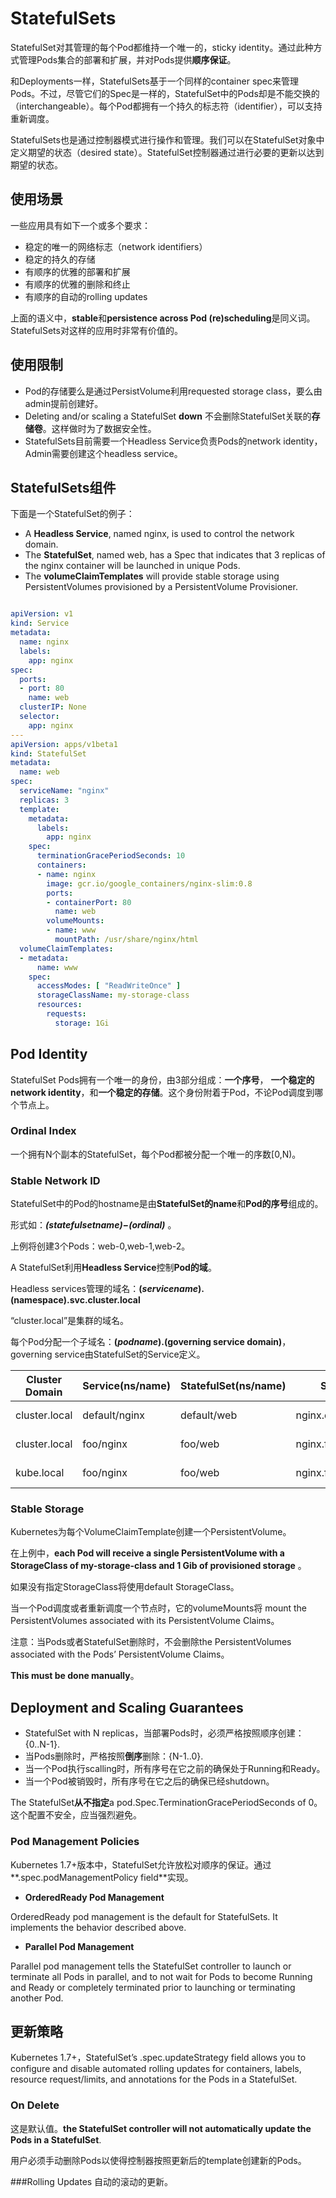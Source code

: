 # StatefulSets
StatefulSet对其管理的每个Pod都维持一个唯一的，sticky identity。通过此种方式管理Pods集合的部署和扩展，并对Pods提供**顺序保证**。

和Deployments一样，StatefulSets基于一个同样的container spec来管理Pods。不过，尽管它们的Spec是一样的，StatefulSet中的Pods却是不能交换的（interchangeable）。每个Pod都拥有一个持久的标志符（identifier），可以支持重新调度。

StatefulSets也是通过控制器模式进行操作和管理。我们可以在StatefulSet对象中定义期望的状态（desired state）。StatefulSet控制器通过进行必要的更新以达到期望的状态。
## 使用场景
一些应用具有如下一个或多个要求：

* 稳定的唯一的网络标志（network identifiers）
* 稳定的持久的存储
* 有顺序的优雅的部署和扩展
* 有顺序的优雅的删除和终止
* 有顺序的自动的rolling updates

上面的语义中，**stable**和**persistence across Pod (re)scheduling**是同义词。
StatefulSets对这样的应用时非常有价值的。

## 使用限制

* Pod的存储要么是通过PersistVolume利用requested storage class，要么由admin提前创建好。
* Deleting and/or scaling a StatefulSet **down** 不会删除StatefulSet关联的**存储卷**。这样做时为了数据安全性。
* StatefulSets目前需要一个Headless Service负责Pods的network identity，Admin需要创建这个headless service。

## StatefulSets组件

下面是一个StatefulSet的例子：

* A **Headless Service**, named nginx, is used to control the network domain.
* The **StatefulSet**, named web, has a Spec that indicates that 3 replicas of the nginx container will be launched in unique Pods.
* The **volumeClaimTemplates** will provide stable storage using PersistentVolumes provisioned by a PersistentVolume Provisioner.

``` yaml

apiVersion: v1
kind: Service
metadata:
  name: nginx
  labels:
    app: nginx
spec:
  ports:
  - port: 80
    name: web
  clusterIP: None
  selector:
    app: nginx
---
apiVersion: apps/v1beta1
kind: StatefulSet
metadata:
  name: web
spec:
  serviceName: "nginx"
  replicas: 3
  template:
    metadata:
      labels:
        app: nginx
    spec:
      terminationGracePeriodSeconds: 10
      containers:
      - name: nginx
        image: gcr.io/google_containers/nginx-slim:0.8
        ports:
        - containerPort: 80
          name: web
        volumeMounts:
        - name: www
          mountPath: /usr/share/nginx/html
  volumeClaimTemplates:
  - metadata:
      name: www
    spec:
      accessModes: [ "ReadWriteOnce" ]
      storageClassName: my-storage-class
      resources:
        requests:
          storage: 1Gi

```

## Pod Identity
StatefulSet Pods拥有一个唯一的身份，由3部分组成：**一个序号**， **一个稳定的network identity**，和**一个稳定的存储**。这个身份附着于Pod，不论Pod调度到哪个节点上。
### Ordinal Index
一个拥有N个副本的StatefulSet，每个Pod都被分配一个唯一的序数[0,N)。
### Stable Network ID
StatefulSet中的Pod的hostname是由**StatefulSet的name**和**Pod的序号**组成的。

形式如：***$(statefulset name)-$(ordinal)*** 。 

上例将创建3个Pods：web-0,web-1,web-2。

A StatefulSet利用**Headless Service**控制**Pod的域**。

Headless services管理的域名：**$(service name).$(namespace).svc.cluster.local** 

“cluster.local”是集群的域名。

每个Pod分配一个子域名：**$(podname).$(governing service domain)**，governing service由StatefulSet的Service定义。


| Cluster Domain | Service(ns/name) | StatefulSet(ns/name) | StatefulSe Domain | Pod DNS | Pod Hostname |
| ------ | ------- | ------ | ------ | ------ | ------ |
| cluster.local | default/nginx | default/web | nginx.default.svc.cluster.local | web-{0..N-1}.nginx.default.svc.cluster.local | web-{0..N-1} |
| cluster.local | foo/nginx | foo/web | nginx.foo.svc.cluster.local | web-{0..N-1}.nginx.foo.svc.cluster.local | web-{0..N-1} |
| kube.local | foo/nginx | foo/web | nginx.foo.svc.kube.local | web-{0..N-1}.nginx.foo.svc.kube.local | web-{0..N-1} |

### Stable Storage

Kubernetes为每个VolumeClaimTemplate创建一个PersistentVolume。

在上例中，**each Pod will receive a single PersistentVolume with a StorageClass of my-storage-class and 1 Gib of provisioned storage** 。

如果没有指定StorageClass将使用default StorageClass。 

当一个Pod调度或者重新调度一个节点时，它的volumeMounts将 mount the PersistentVolumes associated with its PersistentVolume Claims。

注意：当Pods或者StatefulSet删除时，不会删除the PersistentVolumes associated with the Pods’ PersistentVolume Claims。

**This must be done manually**。

## Deployment and Scaling Guarantees

* StatefulSet with N replicas，当部署Pods时，必须严格按照顺序创建： {0..N-1}.
* 当Pods删除时，严格按照**倒序**删除：{N-1..0}.
* 当一个Pod执行scalling时，所有序号在它之前的确保处于Running和Ready。
* 当一个Pod被销毁时，所有序号在它之后的确保已经shutdown。

The StatefulSet**从不指定**a pod.Spec.TerminationGracePeriodSeconds of 0。
这个配置不安全，应当强烈避免。

### Pod Management Policies
Kubernetes 1.7+版本中，StatefulSet允许放松对顺序的保证。通过**.spec.podManagementPolicy field**实现。

* **OrderedReady Pod Management**

OrderedReady pod management is the default for StatefulSets. It implements the behavior described above.

* **Parallel Pod Management**

Parallel pod management tells the StatefulSet controller to launch or terminate all Pods in parallel, and to not wait for Pods to become Running and Ready or completely terminated prior to launching or terminating another Pod.

## 更新策略
Kubernetes 1.7+，StatefulSet’s .spec.updateStrategy field allows you to configure and disable automated rolling updates for containers, labels, resource request/limits, and annotations for the Pods in a StatefulSet.
### On Delete
这是默认值。**the StatefulSet controller will not automatically update the Pods in a StatefulSet**. 

用户必须手动删除Pods以使得控制器按照更新后的template创建新的Pods。

###Rolling Updates
自动的滚动的更新。 


